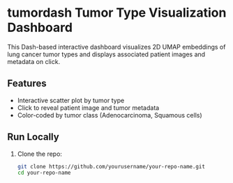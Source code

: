 # tumordash Tumor Type Visualization Dashboard

This Dash-based interactive dashboard visualizes 2D UMAP embeddings of lung cancer tumor types and displays associated patient images and metadata on click.

## Features

- Interactive scatter plot by tumor type
- Click to reveal patient image and tumor metadata
- Color-coded by tumor class (Adenocarcinoma, Squamous cells)

## Run Locally

1. Clone the repo:
   ```bash
   git clone https://github.com/yourusername/your-repo-name.git
   cd your-repo-name
